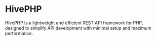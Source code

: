 # HivePHP
HivePHP is a lightweight and efficient REST API framework for PHP, designed to simplify API development with minimal setup and maximum performance.
